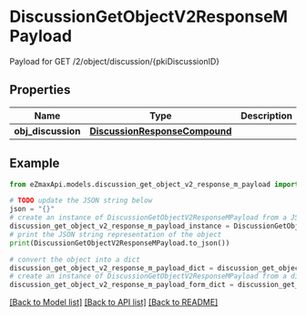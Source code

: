 # DiscussionGetObjectV2ResponseMPayload

Payload for GET /2/object/discussion/{pkiDiscussionID}

## Properties

Name | Type | Description | Notes
------------ | ------------- | ------------- | -------------
**obj_discussion** | [**DiscussionResponseCompound**](DiscussionResponseCompound.md) |  | 

## Example

```python
from eZmaxApi.models.discussion_get_object_v2_response_m_payload import DiscussionGetObjectV2ResponseMPayload

# TODO update the JSON string below
json = "{}"
# create an instance of DiscussionGetObjectV2ResponseMPayload from a JSON string
discussion_get_object_v2_response_m_payload_instance = DiscussionGetObjectV2ResponseMPayload.from_json(json)
# print the JSON string representation of the object
print(DiscussionGetObjectV2ResponseMPayload.to_json())

# convert the object into a dict
discussion_get_object_v2_response_m_payload_dict = discussion_get_object_v2_response_m_payload_instance.to_dict()
# create an instance of DiscussionGetObjectV2ResponseMPayload from a dict
discussion_get_object_v2_response_m_payload_form_dict = discussion_get_object_v2_response_m_payload.from_dict(discussion_get_object_v2_response_m_payload_dict)
```
[[Back to Model list]](../README.md#documentation-for-models) [[Back to API list]](../README.md#documentation-for-api-endpoints) [[Back to README]](../README.md)


